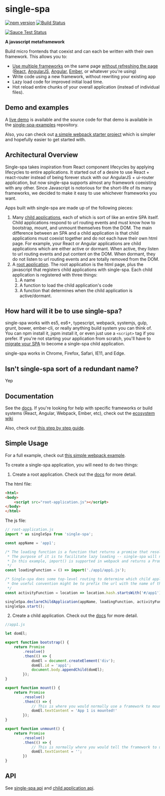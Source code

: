 # single-spa
[![npm version](https://img.shields.io/npm/v/single-spa.svg?style=flat-square)](https://www.npmjs.org/package/single-spa)
[![Build Status](https://img.shields.io/travis/CanopyTax/single-spa.svg?style=flat-square)](https://travis-ci.org/CanopyTax/single-spa)

[![Sauce Test Status](https://saucelabs.com/browser-matrix/joeldenning.svg)](https://saucelabs.com/u/joeldenning)

**A javascript metaframework**

Build micro frontends that coexist and can each be written with their own framework. This allows you to:
- [Use multiple frameworks](/docs/single-spa-ecosystem.md#help-for-frameworks) on the same page [without refreshing the page](/docs/child-applications.md)
  ([React](https://github.com/CanopyTax/single-spa-react), [AngularJS](https://github.com/CanopyTax/single-spa-angular1), [Angular](https://github.com/CanopyTax/single-spa-angular2), [Ember](https://github.com/CanopyTax/single-spa-ember), or whatever you're using)
- Write code using a new framework, without rewriting your existing app
- Lazy load code for improved initial load time.
- Hot reload entire chunks of your overall application (instead of individual files).

## Demo and examples
A [live demo](https://single-spa.surge.sh) is available and the source code for that demo is available in the [single-spa-examples](https://github.com/CanopyTax/single-spa-examples) repository.

Also, you can check out [a simple webpack starter project](https://github.com/joeldenning/simple-single-spa-webpack-example) which is simpler and hopefully easier to get started with.

## Architectural Overview
Single-spa takes inspiration from React component lifecycles by applying lifecycles to entire applications.
It started out of a desire to use React + react-router instead of being forever stuck with our AngularJS + ui-router application, 
but now single-spa supports almost any framework coexisting with any other. Since Javascript is notorious for the short-life of its
many frameworks, we decided to make it easy to use whichever frameworks you want.

Apps built with single-spa are made up of the following pieces:

1. Many [child applications](/docs/child-applications.md), each of which is sort of like an entire SPA itself. Child applications respond to url routing events
   and must know how to bootstrap, mount, and unmount themselves from the DOM. The main difference between an SPA and a child application is that child applications must coexist
	 together and do not each have their own html page.
   For example, your React or Angular applications are child applications which are either active or dormant. When active, they listen to url routing events
   and put content on the DOM. When dormant, they do not listen to url routing events and are totally removed from the DOM.
2. A [root application](/docs/root-application.md). The root application is the html page, plus the javascript that registers child applications with single-spa. Each child application is registered with three things:
    1. A name
    2. A function to load the child application's code
    3. A function that determines when the child application is active/dormant.

## How hard will it be to use single-spa?
single-spa works with es5, es6+, typescript, webpack, systemjs, gulp, grunt, bower, ember-cli, or really anything build system you can think of. You can npm
install it, jspm install it, or even just use a `<script>` tag if you prefer. If you're not starting your application from scratch, you'll have to [migrate
your SPA](/docs/migrating-existing-spas.md) to become a single-spa child application.

single-spa works in Chrome, Firefox, Safari, IE11, and Edge.

## Isn't single-spa sort of a redundant name?
Yep

## Documentation
See the [docs](/docs). If you're looking for help with specific frameworks or build systems (React, Angular, Webpack, Ember, etc), check out the [ecosystem wiki](https://github.com/CanopyTax/single-spa/blob/master/docs/single-spa-ecosystem.md)

Also, check out [this step by step guide](https://medium.com/@joeldenning/a-step-by-step-guide-to-single-spa-abbbcb1bedc6).

## Simple Usage
For a full example, check out [this simple webpack example](https://github.com/joeldenning/simple-single-spa-webpack-example).

To create a single-spa application, you will need to do two things:
1. Create a root application. Check out the [docs](https://github.com/CanopyTax/single-spa/blob/master/docs/root-application.md) for more detail.

The html file:
```html
<html>
<body>
	<script src="root-application.js"></script>
</body>
</html>
```

The js file:
```js
// root-application.js
import * as singleSpa from 'single-spa';

const appName = 'app1';

/* The loading function is a function that returns a promise that resolves with the javascript child application module.
 * The purpose of it is to facilitate lazy loading -- single-spa will not download the code for a child application until it needs to.
 * In this example, import() is supported in webpack and returns a Promise, but single-spa works with any loading function that returns a Promise.
 */
const loadingFunction = () => import('./app1/app1.js');

/* Single-spa does some top-level routing to determine which child application is active for any url. You can implement this routing any way you'd like.
 * One useful convention might be to prefix the url with the name of the app that is active, to keep your top-level routing simple.
 */
const activityFunction = location => location.hash.startsWith('#/app1');

singleSpa.declareChildApplication(appName, loadingFunction, activityFunction);
singleSpa.start();
```

2. Create a child application. Check out the [docs](https://github.com/CanopyTax/single-spa/blob/master/docs/child-applications.md) for more detail.
```js
//app1.js

let domEl;

export function bootstrap() {
	return Promise
		.resolve()
		.then(() => {
			domEl = document.createElement('div');
			domEl.id = 'app1';
			document.body.appendChild(domEl);
		});
}

export function mount() {
	return Promise
		.resolve()
		.then(() => {
			// This is where you would normally use a framework to mount some ui to the dom. See https://github.com/CanopyTax/single-spa/blob/master/docs/single-spa-ecosystem.md.
			domEl.textContent = 'App 1 is mounted!'
		});
}

export function unmount() {
	return Promise
		.resolve()
		.then(() => {
			// This is normally where you would tell the framework to unmount the ui from the dom. See https://github.com/CanopyTax/single-spa/blob/master/docs/single-spa-ecosystem.md
			domEl.textContent = '';
		})
}
```

## API
See [single-spa api](/docs/single-spa-api.md) and [child application api](/docs/child-applications.md#child-application-lifecycle).
